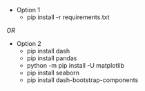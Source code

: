 * Option 1
  * pip install  -r requirements.txt
  
*OR*
* Option 2
  * pip install dash
  * pip install pandas
  * python -m pip install -U matplotlib
  * pip install seaborn
  * pip install dash-bootstrap-components

